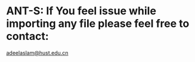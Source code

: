 # ANT-S: If You feel issue while importing any file please feel free to contact:
adeelaslam@hust.edu.cn

